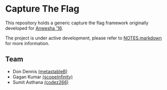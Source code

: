 # Capture The Flag

This repository holds a generic capture the flag framework originally developed for [Anwesha '16](http://anwesha.info/). 

The project is under active development, please refer to [NOTES.markdown](https://github.com/Anwesha-CTF/CaptureTheFlag/blob/master/NOTES.markdown) for more information.

## Team

- Don Dennis [(metastableB)](https://github.com/scopeInfinity)
- Gagan Kumar [(scopeInfinity)](https://github.com/scopeInfinity)
- Sumit Asthana [(codez266)](https://github.com/codez266)